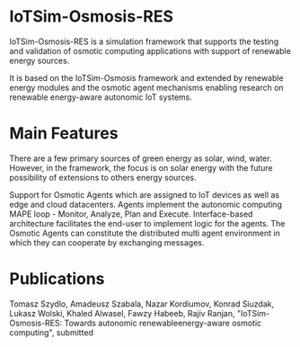 # IoTSim-Osmosis-RES

IoTSim-Osmosis-RES is a simulation framework that supports the testing and validation of osmotic computing applications with support of renewable energy sources.

It is based on the IoTSim-Osmosis framework and extended by renewable energy modules and the osmotic agent mechanisms enabling research on renewable energy-aware autonomic IoT systems.

# Main Features

There are a few primary sources of green energy as solar, wind, water. However, in the framework, the focus is on solar energy with the future possibility of extensions to others energy sources.

Support for Osmotic Agents which are assigned to IoT devices as well as edge and cloud datacenters. Agents implement the autonomic computing MAPE loop - Monitor, Analyze, Plan and Execute. Interface-based architecture facilitates the end-user to implement logic for the agents. The Osmotic Agents can constitute the distributed multi agent environment in which they can cooperate by exchanging messages.

# Publications

Tomasz Szydlo, Amadeusz Szabala, Nazar Kordiumov, Konrad Siuzdak, Lukasz Wolski, Khaled Alwasel, Fawzy Habeeb, Rajiv Ranjan, "IoTSim-Osmosis-RES: Towards autonomic renewableenergy-aware osmotic computing", submitted
